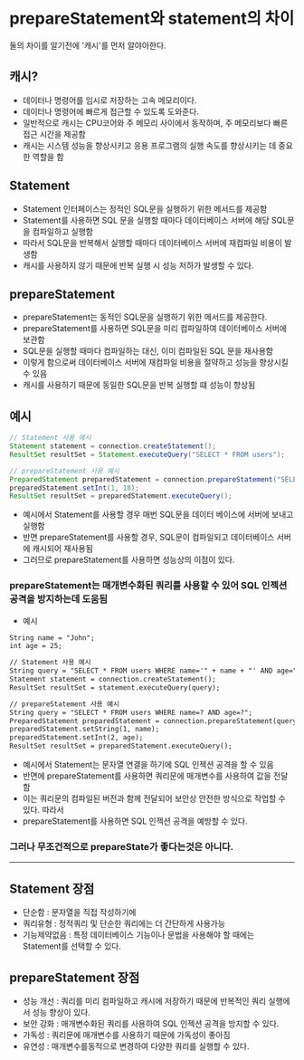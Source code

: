 # prepareStatement와 statement의 차이

둘의 차이를 알기전에 '캐시'를 먼저 알야아한다.

## 캐시?
- 데이터나 명령어를 임시로 저장하는 고속 메모리이다.
- 데이터나 명령어에 빠르게 접근할 수 있도록 도와준다.
- 일반적으로 캐시는 CPU코어와 주 메모리 사이에서 동작하며, 주 메모리보다 빠른 접근 시간을 제공함
- 캐시는 시스템 성능을 향상시키고 응용 프로그램의 실행 속도를 향상시키는 데 중요한 역할을 함


## Statement
- Statement 인터페이스는 정적인  SQL문을 실행하기 위한 메서드를 제공함
- Statement를 사용하면 SQL 문을 실행할 때마다 데이터베이스 서버에 해당 SQL문을 컴파일하고 실행함
- 따라서 SQL문을 반복해서 실행할 때마다 데이터베이스 서버에 재컴파일 비용이 발생함
- 캐시를 사용하지 않기 때문에 반복 실행 시 성능 저하가 발생할 수 있다.

## prepareStatement
- prepareStatement는 동적인 SQL문을 실행하기 위한 메서드를 제공한다.
- prepareStatement를 사용하면 SQL문을 미리 컴파일하여 데이터베이스 서버에 보관함
- SQL문을 실행할 때마다 컴파일하는 대신, 이미 컴파일된 SQL 문을 재사용함
- 이렇게 함으로써 데이터베이스 서버에 재컴파일 비용을 절약하고 성능을 향상시킬 수 있음
- 캐시를 사용하기 때문에 동일한 SQL문을 반복 실행할 떄 성능이 향상됨

## 예시
```java
// Statement 사용 예시
Statement statement = connection.createStatement();
ResultSet resultSet = Statement.executeQuery("SELECT * FROM users");

// prepareStatement 사용 예시
PreparedStatement preparedStatement = connection.prepareStatement("SELECT * FROM users WHERE age > ?");
preparedStatement.setInt(1, 18);
ResultSet resultSet = preparedStatement.executeQuery();
```

- 예시에서 Statement를 사용할 경우 매번 SQL문을 데이터 베이스에 서버에 보내고 실행함
- 반면 prepareStatement를 사용할 경우, SQL문이 컴파일되고 데이터베이스 서버에 캐시되어 재사용됨
- 그러므로 prepareStatement를 사용하면 성능상의 이점이 있다.

### prepareStatement는 매개변수화된 쿼리를 사용할 수 있어 SQL 인젝션 공격을 방지하는데 도움됨
- 예시
```jsp
String name = "John";
int age = 25;

// Statement 사용 예시
String query = "SELECT * FROM users WHERE name='" + name + "' AND age=" + age;
Statement statement = connection.createStatement();
ResultSet resultSet = statement.executeQuery(query);

// prepareStatement 사용 예시
String query = "SELECT * FROM users WHERE name=? AND age=?";
PreparedStatement preparedStatement = connection.prepareStatement(query);
preparedStatement.setString(1, name);
preparedStatement.setInt(2, age);
ResultSet resultSet = preparedStatement.executeQuery();
```

- 예시에서 Statement는 문자열 연결을 하기에 SQL 인젝션 공격을 할 수 있음
- 반면에 prepareStatement를 사용하면 쿼리문에 매개변수를 사용하여 값을 전달함
- 이는 쿼리문의 컴파일된 버전과 함께 전달되어 보안상 안전한 방식으로 작업할 수 있다. 따라서
- prepareStatement를 사용하면 SQL 인젝션 공격을 예방할 수 있다.

### 그러나 무조건적으로 prepareState가 좋다는것은 아니다.
---------------------------------------------------------------------------------------

## Statement 장점
- 단순함 : 문자열을 직접 작성하기에
- 쿼리유형 : 정적쿼리 및 단순한 쿼리에는 더 간단하게 사용가능
- 기능제약없음 : 특정 데이터베이스 기능이나 문법을 사용해야 할 때에는 Statement를 선택할 수 있다.

## prepareStatement 장점
- 성능 개선 : 쿼리를 미리 컴파일하고 캐시에 저장하기 때문에 반복적인 쿼리 실행에서 성능 향상이 있다.
- 보안 강화 : 매개변수화된 쿼리를 사용하여 SQL 인젝션 공격을 방지할 수 있다.
- 가독성 : 쿼리문에 매개변수를 사용하기 때문에 가독성이 좋아짐
- 유연성 : 매개변수를동적으로 변경하여 다양한 쿼리를 실행할 수 있다.









